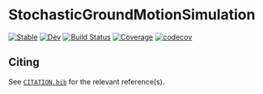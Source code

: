 # StochasticGroundMotionSimulation

[![Stable](https://img.shields.io/badge/docs-stable-blue.svg)](https://pstafford.github.io/StochasticGroundMotionSimulation.jl/stable)
[![Dev](https://img.shields.io/badge/docs-dev-blue.svg)](https://pstafford.github.io/StochasticGroundMotionSimulation.jl/dev)
[![Build Status](https://github.com/pstafford/StochasticGroundMotionSimulation.jl/workflows/CI/badge.svg)](https://github.com/pstafford/StochasticGroundMotionSimulation.jl/actions)
[![Coverage](https://codecov.io/gh/pstafford/StochasticGroundMotionSimulation.jl/branch/master/graph/badge.svg)](https://codecov.io/gh/pstafford/StochasticGroundMotionSimulation.jl)
[![codecov](https://codecov.io/gh/pstafford/StochasticGroundMotionSimulation.jl/branch/master/graph/badge.svg?token=EDEF06FN61)](https://codecov.io/gh/pstafford/StochasticGroundMotionSimulation.jl)

## Citing

See [`CITATION.bib`](CITATION.bib) for the relevant reference(s).
